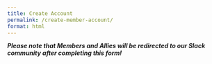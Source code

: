 ```yaml
---
title: Create Account
permalink: /create-member-account/
format: html
---
```



<div id="SFctr" class="SF" data-org="32106" data-ini="join" data-scl="0" data-sfi="1"></div><script type="text/javascript" src="https://cdn.membershipworks.com/mfm.js"></script>



***Please note that Members and Allies will be redirected to our Slack community after completing this form!***
